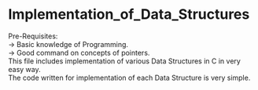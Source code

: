# Implementation_of_Data_Structures
Pre-Requisites:</br>
-> Basic knowledge of Programming.</br>
-> Good command on concepts of pointers.</br>
This file includes implementation of various Data Structures in C in very easy way.</br>
The code written for implementation of each Data Structure is very simple.
